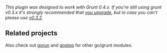 *This plugin was designed to work with Grunt 0.4.x. If you're still using grunt v0.3.x it's strongly recommended that [you upgrade](http://gruntjs.com/upgrading-from-0.3-to-0.4), but in case you can't please use [v0.3.2](https://github.com/gruntjs/grunt-contrib-cssmin/tree/grunt-0.3-stable).*

## Related projects
Also check out [gorun](https://github.com/jadekler/git-grunt-gorun) and [gostop](https://github.com/jadekler/git-grunt-gostop) for other go/grunt modules.